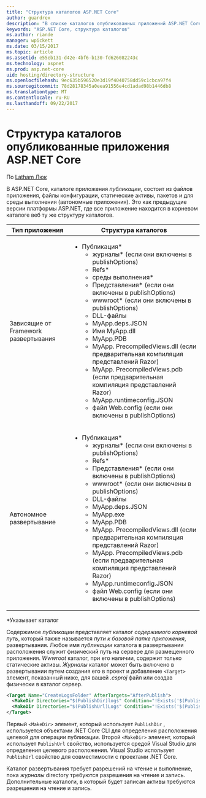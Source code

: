 ```yaml
---
title: "Структура каталогов ASP.NET Core"
author: guardrex
description: "В списке каталогов опубликованных приложений ASP.NET Core."
keywords: "ASP.NET Core, структура каталогов"
ms.author: riande
manager: wpickett
ms.date: 03/15/2017
ms.topic: article
ms.assetid: e55eb131-d42e-4bf6-b130-fd626082243c
ms.technology: aspnet
ms.prod: asp.net-core
uid: hosting/directory-structure
ms.openlocfilehash: 9ec635b596520e3d19f4040758dd59c1cbca97f4
ms.sourcegitcommit: 78d28178345a0eea91556e4cd1adad98b1446db8
ms.translationtype: MT
ms.contentlocale: ru-RU
ms.lasthandoff: 09/22/2017
---
```

# <a name="directory-structure-of-published-aspnet-core-apps"></a>Структура каталогов опубликованные приложения ASP.NET Core

По [Latham Люк](https://github.com/GuardRex)

В ASP.NET Core, каталоге приложения *публикации*, состоит из файлов приложения, файлы конфигурации, статические активы, пакетов и для среды выполнения (автономные приложения). Это как предыдущие версии платформы ASP.NET, где все приложение находится в корневом каталоге веб ту же структуру каталогов.

| Тип приложения | Структура каталогов |
| --- | --- |
| Зависящие от Framework развертывания | <ul><li>Публикация\*<ul><li>журналы\* (если они включены в publishOptions)</li><li>Refs\*</li><li>среды выполнения\*</li><li>Представления\* (если они включены в publishOptions)</li><li>wwwroot\* (если они включены в publishOptions)</li><li>DLL-файлы</li><li>MyApp.deps.JSON</li><li>Имя MyApp.dll</li><li>MyApp.PDB</li><li>MyApp. PrecompiledViews.dll (если предварительная компиляция представлений Razor)</li><li>MyApp. PrecompiledViews.pdb (если предварительная компиляция представлений Razor)</li><li>MyApp.runtimeconfig.JSON</li><li>файл Web.config (если они включены в publishOptions)</li></ul></li></ul> |
| Автономное развертывание | <ul><li>Публикация\*<ul><li>журналы\* (если они включены в publishOptions)</li><li>Refs\*</li><li>Представления\* (если они включены в publishOptions)</li><li>wwwroot\* (если они включены в publishOptions)</li><li>DLL-файлы</li><li>MyApp.deps.JSON</li><li>MyApp.exe</li><li>MyApp.PDB</li><li>MyApp. PrecompiledViews.dll (если предварительная компиляция представлений Razor)</li><li>MyApp. PrecompiledViews.pdb (если предварительная компиляция представлений Razor)</li><li>MyApp.runtimeconfig.JSON</li><li>файл Web.config (если они включены в publishOptions)</li></ul></li></ul> |
\*Указывает каталог

Содержимое *публикации* представляет каталог *содержимого корневой путь*, который также называется *пути к базовой папке приложения*, развертывания. Любое имя *публикации* каталога в развертывании расположения служит физический путь на сервере для размещенного приложения. *Wwwroot* каталог, при его наличии, содержит только статические активы. *Журналы* каталог может быть включено в развертывании путем создания его в проект и добавление `<Target>` элемент, показанный ниже, для вашей *.csproj* файл или создав физически в каталог сервер.

```xml
<Target Name="CreateLogsFolder" AfterTargets="AfterPublish">
  <MakeDir Directories="$(PublishDir)logs" Condition="!Exists('$(PublishDir)logs')" />
  <MakeDir Directories="$(PublishUrl)Logs" Condition="!Exists('$(PublishUrl)Logs')" />
</Target>
```

Первый `<MakeDir>` элемент, который использует `PublishDir` , используется объектами .NET Core CLI для определения расположения целевой для операции публикации. Второй `<MakeDir>` элемент, который использует `PublishUrl` свойство, используется средой Visual Studio для определения целевого расположения. Visual Studio использует `PublishUrl` свойство для совместимости с проектами .NET Core.

Каталог развертывания требует разрешений на чтение и выполнение, пока *журналы* directory требуются разрешения на чтение и запись. Дополнительные каталоги, в который будет записан активы требуются разрешения на чтение и запись.
